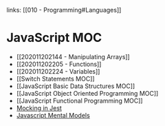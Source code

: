 links: [[010 - Programming#Languages]]
# JavaScript MOC
- [[202011202144 - Manipulating Arrays]]
- [[202011202205 - Functions]]
- [[202011202224 - Variables]]
- [[Switch Statements MOC]]
- [[JavaScript Basic Data Structures MOC]]
- [[JavaScript Object Oriented Programming MOC]]
- [[JavaScript Functional Programming MOC]]
- [Mocking in Jest](Mocking%20in%20Jest.md)
- [Javascript Mental Models](Javascript%20Mental%20Models.md)
